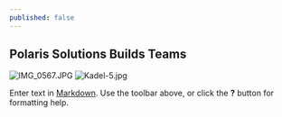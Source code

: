 ```yaml
---
published: false
---
```


## Polaris Solutions Builds Teams
![IMG_0567.JPG]({{site.baseurl}}/theme/images/IMG_0567.JPG)
![Kadel-5.jpg]({{site.baseurl}}/theme/images/Kadel-5.jpg)


Enter text in [Markdown](http://daringfireball.net/projects/markdown/). Use the toolbar above, or click the **?** button for formatting help.
